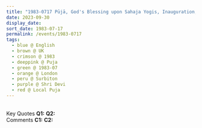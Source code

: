 ```yaml
---
title: "1983-0717 Pūjā, God's Blessing upon Sahaja Yogis, Inauguration, Āśhram, 102 Ditton Road, Surbiton, UK"
date: 2023-09-30
display_date: 
sort_date: 1983-07-17
permalink: /events/1983-0717
tags:
  - blue @ English
  - brown @ UK
  - crimson @ 1983
  - deeppink @ Puja
  - green @ 1983-07
  - orange @ London
  - peru @ Surbiton
  - purple @ Shri Devi
  - red @ Local Puja
---
```


<br>

<wave-list>
  <list-title color="DarkSeaGreen" width="55">Key Quotes</list-title>
  <list-item color="BlanchedAlmond" width="280"><b>Q1:</b> <i></i></list-item>
  <list-item color="Lavender" width="280"><b>Q2:</b> <i></i></list-item>
</wave-list>

<br>

<wave-list>
  <list-title color="DarkSeaGreen" width="55">Comments</list-title>
  <list-item color="BlanchedAlmond" width="280"><b>C1:</b> <i></i></list-item>
  <list-item color="Lavender" width="280"><b>C2:</b> <i></i></list-item>
</wave-list>